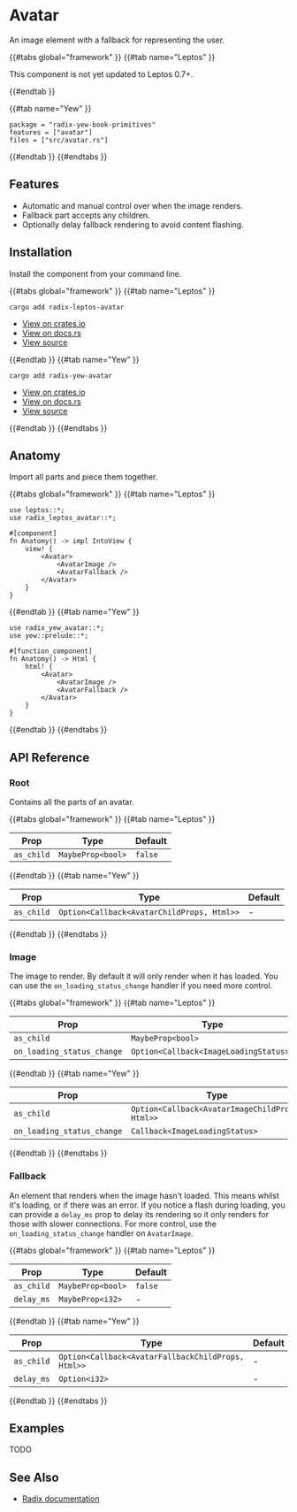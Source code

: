 # Avatar

An image element with a fallback for representing the user.

{{#tabs global="framework" }}
{{#tab name="Leptos" }}

<div class="warning">

This component is not yet updated to Leptos 0.7+.

</div>

<!-- ```toml,trunk
package = "radix-leptos-book-primitives"
features = ["avatar"]
files = ["src/avatar.rs"]
``` -->

{{#endtab }}

{{#tab name="Yew" }}

```toml,trunk
package = "radix-yew-book-primitives"
features = ["avatar"]
files = ["src/avatar.rs"]
```

{{#endtab }}
{{#endtabs }}

## Features

-   Automatic and manual control over when the image renders.
-   Fallback part accepts any children.
-   Optionally delay fallback rendering to avoid content flashing.

## Installation

Install the component from your command line.

{{#tabs global="framework" }}
{{#tab name="Leptos" }}

```shell
cargo add radix-leptos-avatar
```

-   [View on crates.io](https://crates.io/crates/radix-leptos-avatar)
-   [View on docs.rs](https://docs.rs/radix-leptos-avatar/latest/radix_leptos_avatar/)
-   [View source](https://github.com/RustForWeb/radix/tree/main/packages/primitives/leptos/avatar)

{{#endtab }}
{{#tab name="Yew" }}

```shell
cargo add radix-yew-avatar
```

-   [View on crates.io](https://crates.io/crates/radix-yew-avatar)
-   [View on docs.rs](https://docs.rs/radix-yew-avatar/latest/radix_yew_avatar/)
-   [View source](https://github.com/RustForWeb/radix/tree/main/packages/primitives/yew/avatar)

{{#endtab }}
{{#endtabs }}

## Anatomy

Import all parts and piece them together.

{{#tabs global="framework" }}
{{#tab name="Leptos" }}

```rust,ignore
use leptos::*;
use radix_leptos_avatar::*;

#[component]
fn Anatomy() -> impl IntoView {
    view! {
        <Avatar>
            <AvatarImage />
            <AvatarFallback />
        </Avatar>
    }
}
```

{{#endtab }}
{{#tab name="Yew" }}

```rust,ignore
use radix_yew_avatar::*;
use yew::prelude::*;

#[function_component]
fn Anatomy() -> Html {
    html! {
        <Avatar>
            <AvatarImage />
            <AvatarFallback />
        </Avatar>
    }
}
```

{{#endtab }}
{{#endtabs }}

## API Reference

### Root

Contains all the parts of an avatar.

{{#tabs global="framework" }}
{{#tab name="Leptos" }}

| Prop       | Type              | Default |
| ---------- | ----------------- | ------- |
| `as_child` | `MaybeProp<bool>` | `false` |

{{#endtab }}
{{#tab name="Yew" }}

| Prop       | Type                                       | Default |
| ---------- | ------------------------------------------ | ------- |
| `as_child` | `Option<Callback<AvatarChildProps, Html>>` | -       |

{{#endtab }}
{{#endtabs }}

### Image

The image to render. By default it will only render when it has loaded. You can use the `on_loading_status_change` handler if you need more control.

{{#tabs global="framework" }}
{{#tab name="Leptos" }}

| Prop                       | Type                                   | Default |
| -------------------------- | -------------------------------------- | ------- |
| `as_child`                 | `MaybeProp<bool>`                      | `false` |
| `on_loading_status_change` | `Option<Callback<ImageLoadingStatus>>` | -       |

{{#endtab }}
{{#tab name="Yew" }}

| Prop                       | Type                                            | Default |
| -------------------------- | ----------------------------------------------- | ------- |
| `as_child`                 | `Option<Callback<AvatarImageChildProps, Html>>` | -       |
| `on_loading_status_change` | `Callback<ImageLoadingStatus>`                  | -       |

{{#endtab }}
{{#endtabs }}

### Fallback

An element that renders when the image hasn't loaded. This means whilst it's loading, or if there was an error. If you notice a flash during loading, you can provide a `delay_ms` prop to delay its rendering so it only renders for those with slower connections. For more control, use the `on_loading_status_change` handler on `AvatarImage`.

{{#tabs global="framework" }}
{{#tab name="Leptos" }}

| Prop       | Type              | Default |
| ---------- | ----------------- | ------- |
| `as_child` | `MaybeProp<bool>` | `false` |
| `delay_ms` | `MaybeProp<i32>`  | -       |

{{#endtab }}
{{#tab name="Yew" }}

| Prop       | Type                                               | Default |
| ---------- | -------------------------------------------------- | ------- |
| `as_child` | `Option<Callback<AvatarFallbackChildProps, Html>>` | -       |
| `delay_ms` | `Option<i32>`                                      | -       |

{{#endtab }}
{{#endtabs }}

## Examples

TODO

## See Also

-   [Radix documentation](https://www.radix-ui.com/primitives/docs/components/avatar)
